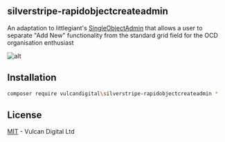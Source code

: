 ## silverstripe-rapidobjectcreateadmin

An adaptation to littlegiant's [SingleObjectAdmin](https://github.com/littlegiant/silverstripe-singleobjectadmin) that allows a user to separate "Add New" functionality from the standard grid field for the OCD organisation enthusiast

![alt](https://i.imgur.com/OkZ95YH.png)

## Installation
```bash
composer require vulcandigital\silverstripe-rapidobjectcreateadmin *
```

## License
[MIT](LICENSE.md) - Vulcan Digital Ltd